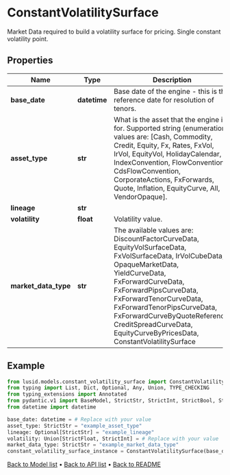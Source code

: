 # ConstantVolatilitySurface

Market Data required to build a volatility surface for pricing.  Single constant volatility point.
## Properties
Name | Type | Description | Notes
------------ | ------------- | ------------- | -------------
**base_date** | **datetime** | Base date of the engine - this is the reference date for resolution of tenors. | 
**asset_type** | **str** | What is the asset that the engine is for.  Supported string (enumeration) values are: [Cash, Commodity, Credit, Equity, Fx, Rates, FxVol, IrVol, EquityVol, HolidayCalendar, IndexConvention, FlowConvention, CdsFlowConvention, CorporateActions, FxForwards, Quote, Inflation, EquityCurve, All, VendorOpaque]. | 
**lineage** | **str** |  | [optional] 
**volatility** | **float** | Volatility value. | 
**market_data_type** | **str** | The available values are: DiscountFactorCurveData, EquityVolSurfaceData, FxVolSurfaceData, IrVolCubeData, OpaqueMarketData, YieldCurveData, FxForwardCurveData, FxForwardPipsCurveData, FxForwardTenorCurveData, FxForwardTenorPipsCurveData, FxForwardCurveByQuoteReference, CreditSpreadCurveData, EquityCurveByPricesData, ConstantVolatilitySurface | 
## Example

```python
from lusid.models.constant_volatility_surface import ConstantVolatilitySurface
from typing import List, Dict, Optional, Any, Union, TYPE_CHECKING
from typing_extensions import Annotated
from pydantic.v1 import BaseModel, StrictStr, StrictInt, StrictBool, StrictFloat, StrictBytes, Field, validator, ValidationError, conlist, constr
from datetime import datetime

base_date: datetime = # Replace with your value
asset_type: StrictStr = "example_asset_type"
lineage: Optional[StrictStr] = "example_lineage"
volatility: Union[StrictFloat, StrictInt] = # Replace with your value
market_data_type: StrictStr = "example_market_data_type"
constant_volatility_surface_instance = ConstantVolatilitySurface(base_date=base_date, asset_type=asset_type, lineage=lineage, volatility=volatility, market_data_type=market_data_type)

```

[Back to Model list](../README.md#documentation-for-models) &#8226; [Back to API list](../README.md#documentation-for-api-endpoints) &#8226; [Back to README](../README.md)

